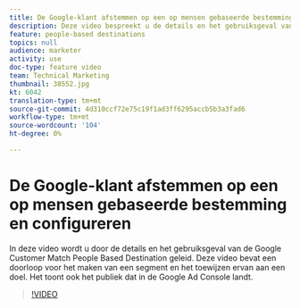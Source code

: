 ```yaml
---
title: De Google-klant afstemmen op een op mensen gebaseerde bestemming en configureren
description: Deze video bespreekt u de details en het gebruiksgeval van de Klant van Google Gelijke Mensen Gebaseerde Doel, en omvat een analyse van het creëren van een segment en het in kaart brengen van het aan een bestemming. Het toont ook het publiek dat in de Google Ad Console landt.
feature: people-based destinations
topics: null
audience: marketer
activity: use
doc-type: feature video
team: Technical Marketing
thumbnail: 38552.jpg
kt: 6042
translation-type: tm+mt
source-git-commit: 4d310ccf72e75c19f1ad3ff6295accb5b3a3fad6
workflow-type: tm+mt
source-wordcount: '104'
ht-degree: 0%

---
```



# De Google-klant afstemmen op een op mensen gebaseerde bestemming en configureren

In deze video wordt u door de details en het gebruiksgeval van de Google Customer Match People Based Destination geleid. Deze video bevat een doorloop voor het maken van een segment en het toewijzen ervan aan een doel. Het toont ook het publiek dat in de Google Ad Console landt.

>[!VIDEO](https://video.tv.adobe.com/v/38552/?quality=12&learn=on)
